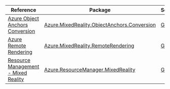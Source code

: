 | Reference | Package | Source |
|---|---|---|
|[Azure Object Anchors Conversion](mixedreality.objectanchors.conversion-readme.md)|[Azure.MixedReality.ObjectAnchors.Conversion](https://www.nuget.org/packages/Azure.MixedReality.ObjectAnchors.Conversion)|[GitHub](https://github.com/Azure/azure-sdk-for-net/blob/main/sdk/objectanchors/Azure.MixedReality.ObjectAnchors.Conversion)|
|[Azure Remote Rendering](mixedreality.remoterendering-readme.md)|[Azure.MixedReality.RemoteRendering](https://www.nuget.org/packages/Azure.MixedReality.RemoteRendering)|[GitHub](https://github.com/Azure/azure-sdk-for-net/blob/main/)|
|[Resource Management - Mixed Reality](resourcemanager.mixedreality-readme.md)|[Azure.ResourceManager.MixedReality](https://www.nuget.org/packages/Azure.ResourceManager.MixedReality)|[GitHub](https://github.com/Azure/azure-sdk-for-net/blob/main/sdk/mixedreality/Azure.ResourceManager.MixedReality)|
